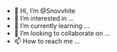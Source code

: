 - 👋 Hi, I’m @Snovvhite
- 👀 I’m interested in ...
- 🌱 I’m currently learning ...
- 💞️ I’m looking to collaborate on ...
- 📫 How to reach me ...

<!---
Snovvhite/Snovvhite is a ✨ special ✨ repository because its `README.md` (this file) appears on your GitHub profile.
You can click the Preview link to take a look at your changes.
--->
